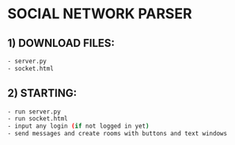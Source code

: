 # SOCIAL NETWORK PARSER

## 1) DOWNLOAD FILES:
```bash
- server.py
- socket.html
```

## 2) STARTING:
```bash
- run server.py
- run socket.html
- input any login (if not logged in yet)
- send messages and create rooms with buttons and text windows
```